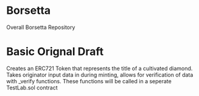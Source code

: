 # Borsetta
Overall Borsetta Repository

<h1>Basic Orignal Draft</h1>
<div>
  <p>Creates an ERC721 Token that represents the title of a cultivated diamond. Takes originator input data in during minting, allows for verification of data with _verify functions. These functions will be called in a seperate TestLab.sol contract</p>
